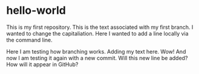 # hello-world
This is my first repository.
This is the text associated with my first branch.
I wanted to change the capitaliation.
Here I wanted to add a line locally via the command line.

Here I am testing how branching works.
Adding my text here.  Wow!
And now I am testing it again with a new commit.  Will this new line be added?  How will it appear in GitHub?
